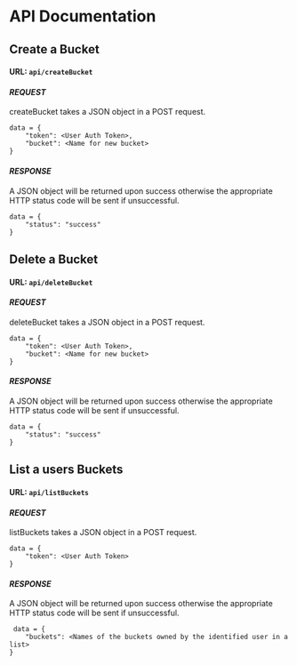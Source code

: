 # API Documentation

## Create a Bucket
#### URL: ```api/createBucket```
#### _REQUEST_
createBucket takes a JSON object in a POST request.<br>
``` 
data = {
    "token": <User Auth Token>,
    "bucket": <Name for new bucket>
}
```

#### _RESPONSE_
A JSON object will be returned upon success otherwise the appropriate HTTP status code will be sent if unsuccessful.<br>
``` 
data = {
    "status": "success"
}
```

## Delete a Bucket
#### URL: ```api/deleteBucket```
#### _REQUEST_
deleteBucket takes a JSON object in a POST request.<br>
``` 
data = {
    "token": <User Auth Token>,
    "bucket": <Name for new bucket>
}
```

#### _RESPONSE_
A JSON object will be returned upon success otherwise the appropriate HTTP status code will be sent if unsuccessful.<br>
``` 
data = {
    "status": "success"
}
```

## List a users Buckets
#### URL: ```api/listBuckets```
#### _REQUEST_
listBuckets takes a JSON object in a POST request.<br>
``` 
data = {
    "token": <User Auth Token>
}
```

#### _RESPONSE_
A JSON object will be returned upon success otherwise the appropriate HTTP status code will be sent if unsuccessful.<br>
```
 data = {
    "buckets": <Names of the buckets owned by the identified user in a list>
}
```
